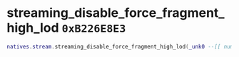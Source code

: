 # streaming_disable_force_fragment_high_lod `0xB226E8E3`

```lua
natives.stream.streaming_disable_force_fragment_high_lod(_unk0 --[[ number ]])
```